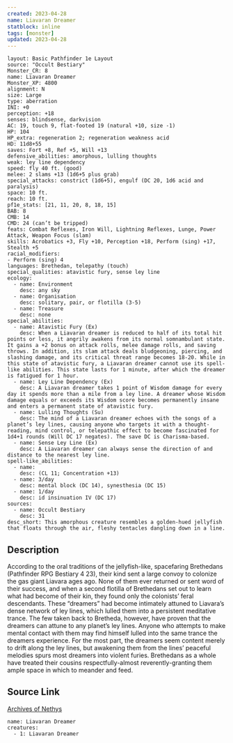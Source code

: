 ```yaml
---
created: 2023-04-28
name: Liavaran Dreamer
statblock: inline
tags: [monster]
updated: 2023-04-28
---
```

```statblock
layout: Basic Pathfinder 1e Layout
source: "Occult Bestiary"
Monster_CR: 8
name: Liavaran Dreamer
Monster_XP: 4800
alignment: N
size: Large
type: aberration
INI: +0
perception: +18
senses: blindsense, darkvision
AC: 19, touch 9, flat-footed 19 (natural +10, size -1)
HP: 104
HP_extra: regeneration 2; regeneration weakness acid
HD: 11d8+55
saves: Fort +8, Ref +5, Will +13
defensive_abilities: amorphous, lulling thoughts
weak: ley line dependency
speed: fly 40 ft. (good)
melee: 2 slams +13 (1d6+5 plus grab)
special_attacks: constrict (1d6+5), engulf (DC 20, 1d6 acid and paralysis)
space: 10 ft.
reach: 10 ft.
pf1e_stats: [21, 11, 20, 8, 18, 15]
BAB: 8
CMB: 14
CMD: 24 (can’t be tripped)
feats: Combat Reflexes, Iron Will, Lightning Reflexes, Lunge, Power Attack, Weapon Focus (slam)
skills: Acrobatics +3, Fly +10, Perception +18, Perform (sing) +17, Stealth +5
racial_modifiers:
- Perform (sing) 4
languages: Brethedan, telepathy (touch)
special_qualities: atavistic fury, sense ley line
ecology:
  - name: Environment
    desc: any sky
  - name: Organisation
    desc: solitary, pair, or flotilla (3-5)
  - name: Treasure
    desc: none
special_abilities:
  - name: Atavistic Fury (Ex)
    desc: When a Liavaran dreamer is reduced to half of its total hit points or less, it angrily awakens from its normal somnambulant state. It gains a +2 bonus on attack rolls, melee damage rolls, and saving throws. In addition, its slam attack deals bludgeoning, piercing, and slashing damage, and its critical threat range becomes 18-20. While in this state of atavistic fury, a Liavaran dreamer cannot use its spell-like abilities. This state lasts for 1 minute, after which the dreamer is fatigued for 1 hour.
  - name: Ley Line Dependency (Ex)
    desc: A Liavaran dreamer takes 1 point of Wisdom damage for every day it spends more than a mile from a ley line. A dreamer whose Wisdom damage equals or exceeds its Wisdom score becomes permanently insane and enters a permanent state of atavistic fury.
  - name: Lulling Thoughts (Su)
    desc: The mind of a Liavaran dreamer echoes with the songs of a planet’s ley lines, causing anyone who targets it with a thought-reading, mind control, or telepathic effect to become fascinated for 1d4+1 rounds (Will DC 17 negates). The save DC is Charisma-based.
  - name: Sense Ley Line (Ex)
    desc: A Liavaran dreamer can always sense the direction of and distance to the nearest ley line.
spell-like_abilities:
  - name:
    desc: (CL 11; Concentration +13)
  - name: 3/day
    desc: mental block (DC 14), synesthesia (DC 15)
  - name: 1/day
    desc: id insinuation IV (DC 17)
sources:
  - name: Occult Bestiary
    desc: 31
desc_short: This amorphous creature resembles a golden-hued jellyfish that floats through the air, fleshy tentacles dangling down in a line.
```
## Description
According to the oral traditions of the jellyfish-like, spacefaring Brethedans (Pathfinder RPG Bestiary 4 23), their kind sent a large convoy to colonize the gas giant Liavara ages ago. None of them ever returned or sent word of their success, and when a second flotilla of Brethedans set out to learn what had become of their kin, they found only the colonists’ feral descendants. These “dreamers” had become intimately attuned to Liavara’s dense network of ley lines, which lulled them into a persistent meditative trance. The few taken back to Bretheda, however, have proven that the dreamers can attune to any planet’s ley lines. Anyone who attempts to make mental contact with them may find himself lulled into the same trance the dreamers experience. For the most part, the dreamers seem content merely to drift along the ley lines, but awakening them from the lines’ peaceful melodies spurs most dreamers into violent furies. Brethedans as a whole have treated their cousins respectfully-almost reverently-granting them ample space in which to meander and feed.
## Source Link
[Archives of Nethys](https://aonprd.com/MonsterDisplay.aspx?ItemName=Liavaran%20Dreamer)
```encounter-table
name: Liavaran Dreamer
creatures:
  - 1: Liavaran Dreamer
```

